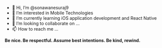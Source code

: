 - 👋 Hi, I’m @sonawanesuraj9
- 👀 I’m interested in Mobile Technologies
- 🌱 I’m currently learning iOS application development and React Native
- 💞️ I’m looking to collaborate on ...
- 📫 How to reach me ...

**Be nice.
Be respectful.
Assume best intentions.
Be kind, rewind.**

<!---
sonawanesuraj9/sonawanesuraj9 is a ✨ special ✨ repository because its `README.md` (this file) appears on your GitHub profile.
You can click the Preview link to take a look at your changes.
--->
